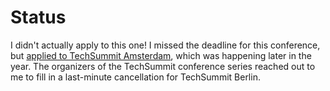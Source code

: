 # Status
I didn't actually apply to this one! I missed the deadline for this conference, but [applied to TechSummit Amsterdam](https://github.com/amyngyn/cfp/blob/master/2017/06.%20(A)%20TechSummit%20Amsterdam%202017%20-%20UX%20Design.md), which was happening later in the year. The organizers of the TechSummit conference series reached out to me to fill in a last-minute cancellation for TechSummit Berlin.
